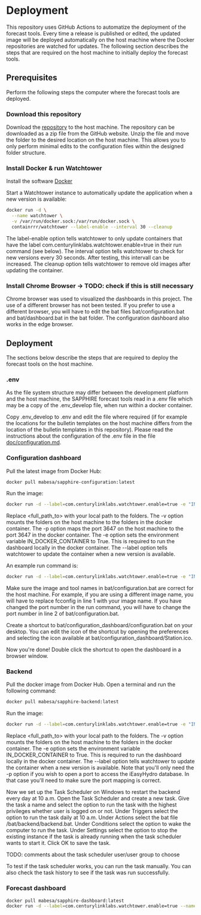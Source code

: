 # Deployment

This repository uses GitHub Actions to automatize the deployment of the forecast tools. Every time a release is published or edited, the updated image will be deployed automatically on the host machine where the Docker repositories are watched for updates. The following section describes the steps that are required on the host machine to initially deploy the forecast tools.

## Prerequisites
Perform the following steps the computer where the forecast tools are deployed.

### Download this repository
Download the [repository](https://github.com/hydrosolutions/SAPPHIRE_Forecast_Tools) to the host machine. The repository can be downloaded as a zip file from the GitHub website. Unzip the file and move the folder to the desired location on the host machine. This allows you to only perform minimal edits to the configuration files within the designed folder structure.

### Install Docker & run Watchtower
Install the software [Docker](https://docs.docker.com/install/)

Start a Watchtower instance to automatically update the application when a new version is available:
```bash
docker run -d \
  --name watchtower \
  -v /var/run/docker.sock:/var/run/docker.sock \
  containrrr/watchtower --label-enable --interval 30 --cleanup
```
The label-enable option tells watchtower to only update containers that have the label com.centurylinklabs.watchtower.enable=true in their run command (see below). The interval option tells watchtower to check for new versions every 30 seconds. After testing, this intervall can be increased. The cleanup option tells watchtower to remove old images after updating the container.

### Install Chrome Browser -> TODO: check if this is still necessary
Chrome browser was used to visualized the dashboards in this project. The use of a different browser has not been tested. If you prefer to use a different browser, you will have to edit the bat files bat/configuration.bat and bat/dashboard.bat in the bat folder.
The configuration dashboard also works in the edge browser.

## Deployment
The sections below describe the steps that are required to deploy the forecast tools on the host machine.

### .env
As the file system structure may differ between the development platform and the host machine, the SAPPHIRE forecast tools read in a .env file which may be a copy of the .env_develop file, when run within a docker container.

Copy .env_develop to .env and edit the file where required (if for example the locations for the bulletin templates on the host machine differs from the location of the bulletin templates in this repository). Please read the instructions about the configuration of the .env file in the file [doc/configuration.md](doc/configuration.md).

### Configuration dashboard
Pull the latest image from Docker Hub:
```bash
docker pull mabesa/sapphire-configuration:latest
```
Run the image:
```bash
docker run -d --label=com.centurylinklabs.watchtower.enable=true -e "IN_DOCKER_CONTAINER=True" -v <full_path_to>/config:/app/apps/config -v <full_path_to>/data:/app/data -v <full_path_to>/bat:/app/bat -p 3647:3647 --name fcconfig mabesa/sapphire-configuration:latest
```
Replace <full_path_to> with your local path to the folders. The -v option mounts the folders on the host machine to the folders in the docker container. The -p option maps the port 3647 on the host machine to the port 3647 in the docker container. The -e option sets the environment variable IN_DOCKER_CONTAINER to True. This is required to run the dashboard locally in the docker container. The --label option tells watchtower to update the container when a new version is available.

An example run command is:
```bash
docker run -d --label=com.centurylinklabs.watchtower.enable=true -e "IN_DOCKER_CONTAINER=True" -v /home/sarah/SAPPHIRE_Forecast_Tools/apps/config:/app/apps/config -v /home/sarah/SAPPHIRE_Forecast_Tools/data:/app/data -v /home/sarah/SAPPHIRE_Forecast_Tools/bat:/app/bat -p 3647:3647 --name fcconfig mabesa/sapphire-configuration:latest
```

Make sure the image and tool names in bat/configuration.bat are correct for the host machine. For example, if you are using a different image name, you will have to replace fcconfig in line 1 with your image name. If you have changed the port number in the run command, you will have to change the port number in line 2 of bat/configuration.bat.

Create a shortcut to bat/configuration_dashboard/configuration.bat on your desktop. You can edit the icon of the shortcut by opening the preferences and selecting the icon available at bat/configuration_dashboard/Station.ico.

Now you're done! Double click the shortcut to open the dashboard in a browser window.

### Backend
Pull the docker image from Docker Hub. Open a terminal and run the following command:
```bash
docker pull mabesa/sapphire-backend:latest
```
Run the image:
```bash
docker run -d --label=com.centurylinklabs.watchtower.enable=true -e "IN_DOCKER_CONTAINER=True" -v <full_path_to>/apps/config:/app/apps/config -v <full_path_to>/apps/internal_data:/app/apps/internal_data -v <full_path_to>/data:/app/data -v <full_path_to>/bat:/app/bat -p 9000:8801 --name fcbackend mabesa/sapphire-backend:latest
```
Replace <full_path_to> with your local path to the folders. The -v option mounts the folders on the host machine to the folders in the docker container. The -e option sets the environment variable IN_DOCKER_CONTAINER to True. This is required to run the dashboard locally in the docker container. The --label option tells watchtower to update the container when a new version is available.
Note that you'll only need the -p option if you wish to open a port to access the iEasyHydro database. In that case you'll need to make sure the port mapping is correct.

Now we set up the Task Scheduler on Windows to restart the backend every day at 10 a.m. Open the Task Scheduler and create a new task. Give the task a name and select the option to run the task with the highest privileges whether user is logged on or not. Under Triggers select the option to run the task daily at 10 a.m. Under Actions select the bat file /bat/backend/backend.bat. Under Conditions select the option to wake the computer to run the task. Under Settings select the option to stop the existing instance if the task is already running when the task scheduler wants to start it. Click OK to save the task.

TODO: comments about the task scheduler user/user group to choose

To test if the task scheduler works, you can run the task manually. You can also check the task history to see if the task was run successfully.


### Forecast dashboard
```bash
docker pull mabesa/sapphire-dashboard:latest
docker run -d --label=com.centurylinklabs.watchtower.enable=true --name fcdashboard mabesa/sapphire-dashboard:latest
```





